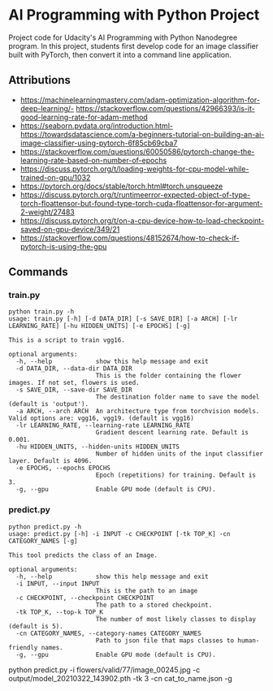 # AI Programming with Python Project

Project code for Udacity's AI Programming with Python Nanodegree program. In this project, students first develop code for an image classifier built with PyTorch, then convert it into a command line application.

## Attributions
- https://machinelearningmastery.com/adam-optimization-algorithm-for-deep-learning/- https://stackoverflow.com/questions/42966393/is-it-good-learning-rate-for-adam-method
- https://seaborn.pydata.org/introduction.html- https://towardsdatascience.com/a-beginners-tutorial-on-building-an-ai-image-classifier-using-pytorch-6f85cb69cba7
- https://stackoverflow.com/questions/60050586/pytorch-change-the-learning-rate-based-on-number-of-epochs
- https://discuss.pytorch.org/t/loading-weights-for-cpu-model-while-trained-on-gpu/1032
- https://pytorch.org/docs/stable/torch.html#torch.unsqueeze
- https://discuss.pytorch.org/t/runtimeerror-expected-object-of-type-torch-floattensor-but-found-type-torch-cuda-floattensor-for-argument-2-weight/27483
- https://discuss.pytorch.org/t/on-a-cpu-device-how-to-load-checkpoint-saved-on-gpu-device/349/21
- https://stackoverflow.com/questions/48152674/how-to-check-if-pytorch-is-using-the-gpu

## Commands
### train.py
```
python train.py -h
usage: train.py [-h] [-d DATA_DIR] [-s SAVE_DIR] [-a ARCH] [-lr LEARNING_RATE] [-hu HIDDEN_UNITS] [-e EPOCHS] [-g]

This is a script to train vgg16.

optional arguments:
  -h, --help            show this help message and exit
  -d DATA_DIR, --data-dir DATA_DIR
                        This is the folder containing the flower images. If not set, flowers is used.
  -s SAVE_DIR, --save-dir SAVE_DIR
                        The destination folder name to save the model (default is 'output').
  -a ARCH, --arch ARCH  An architecture type from torchvision models. Valid options are: vgg16, vgg19. (default is vgg16)
  -lr LEARNING_RATE, --learning-rate LEARNING_RATE
                        Gradient descent learning rate. Default is 0.001.
  -hu HIDDEN_UNITS, --hidden-units HIDDEN_UNITS
                        Number of hidden units of the input classifier layer. Default is 4096.
  -e EPOCHS, --epochs EPOCHS
                        Epoch (repetitions) for training. Default is 3.
  -g, --gpu             Enable GPU mode (default is CPU).

```

### predict.py
```
python predict.py -h
usage: predict.py [-h] -i INPUT -c CHECKPOINT [-tk TOP_K] -cn CATEGORY_NAMES [-g]

This tool predicts the class of an Image.

optional arguments:
  -h, --help            show this help message and exit
  -i INPUT, --input INPUT
                        This is the path to an image
  -c CHECKPOINT, --checkpoint CHECKPOINT
                        The path to a stored checkpoint.
  -tk TOP_K, --top-k TOP_K
                        The number of most likely classes to display (default is 5).
  -cn CATEGORY_NAMES, --category-names CATEGORY_NAMES
                        Path to json file that maps classes to human-friendly names.
  -g, --gpu             Enable GPU mode (default is CPU).
```
python predict.py -i flowers/valid/77/image_00245.jpg -c output/model_20210322_143902.pth -tk 3 -cn cat_to_name.json  -g